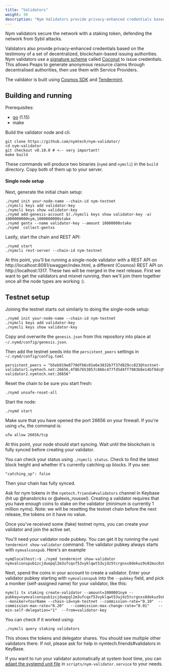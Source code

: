 ```yaml
---
title: "Validators"
weight: 30
description: "Nym Validators provide privacy-enhanced credentials based on the testimony of a set of decentralized, blockchain-based issuing authorities."
---
```


Nym validators secure the network with a staking token, defending the network from Sybil attacks.

Validators also provide privacy-enhanced credentials based on the testimony of a set of decentralized, blockchain-based issuing authorities. Nym validators use a [signature scheme](https://en.wikipedia.org/wiki/Digital_signature) called [Coconut](https://arxiv.org/abs/1802.07344) to issue credentials. This allows Peaps to generate anonymous resource claims through decentralised authorities, then use them with Service Providers.

The validator is built using [Cosmos SDK](https://cosmos.network) and [Tendermint](https://tendermint.com).

## Building and running

Prerequisites:

* [go](https://golang.org) (1.15)
* make

Build the validator node and cli:

```
git clone https://github.com/nymtech/nym-validator/
cd nym-validator
git checkout v0.10.0 # <-- very important!
make build
```

These commands will produce two binaries (`nymd` and `nymcli`) in the `build` directory. Copy both of them up to your server.

#### Single node setup

Next, generate the initial chain setup:

```
./nymd init your-node-name --chain-id nym-testnet
./nymcli keys add validator-key
./nymcli keys show validator-key
./nymd add-genesis-account $(./nymcli keys show validator-key -a) 1000000000nym,1000000000stake
./nymd gentx --name validator-key --amount 10000000stake
./nymd  collect-gentxs
```

Lastly, start the chain and REST API:

```
./nymd start
./nymcli rest-server --chain-id nym-testnet
```

At this point, you'll be running a single-node validator with a REST API on http://localhost:8081/swagger/index.html, a different (Cosmos) REST API on http://localhost:1317. These two will be merged in the next release. First we want to get the validators and mixnet running, then we'll join them together once all the node types are working :).

## Testnet setup

Joining the testnet starts out similarly to doing the single-node setup:

```
./nymd init your-node-name --chain-id nym-testnet
./nymcli keys add validator-key
./nymcli keys show validator-key
```

Copy and overwrite the `genesis.json` from this repository into place at `~/.nymd/config/genesis.json`. 

Then add the testnet seeds into the `persistent_peers` settings in `~/.nymd/config/config.toml`

```
persistent_peers = "b5eb919e8770dfb6c01e6e3832b7f37d829cc823@testnet-validator1.nymtech.net:26656,4f8b7653057c866c477fd5d4ff7983b8e14bf9dc@testnet-validator2.nymtech.net:26656"
```

Reset the chain to be sure you start fresh:

```
./nymd unsafe-reset-all
```

Start the node:

```
./nymd start
```

Make sure that you have opened the port 26656 on your firewall. If you're using `ufw`, the command is:

```
ufw allow 26656/tcp
```

At this point, your node should start syncing. Wait until the blockchain is fully synced before creating your validator. 

You can check your status using `./nymcli status`. Check to find the latest block height and whether it's currently catching up blocks. If you see:

```
"catching_up": false
```

Then your chain has fully synced.

Ask for nym tokens in the `nymtech.friends#validators` channel in Keybase (hit up @hansbricks or @alexis_roussel). Creating a validator requires that you have enough coins to stake on the validator (minimum is currently 1 million nyms). Note: we will be resetting the testnet chain before the next release, the tokens on it have no value.

Once you've received some (fake) testnet nyms, you can create your validator and join the active set. 

You'll need your validator node pubkey. You can get it by running the `nymd tendermint show-validator` command. The validator pubkey always starts with `nymvalconspub`. Here's an example

```
nym@localhost:~$ ./nymd tendermint show-validator
nymvalconspub1zcjduepql2m3ufcqxf53vyklqwt53ujdz5tcrgnxs8dekuz9s02muc0z68ssvhcllg
```


Next, spend the coins in your account to create a validator. Enter your validator pubkey starting with `nymvalconspub` into the `--pubkey` field, and pick a moniker (self-assigned name) for your validator, like this:

```
nymcli tx staking create-validator --amount=1000001nym --pubkey=nymvalconspub1zcjduepql2m3ufcqxf53vyklqwt53ujdz5tcrgnxs8dekuz9s02muc0z68ssvhcllg  --moniker=YourName --chain-id=nym-testnet --commission-rate="0.10"  --commission-max-rate="0.20"   --commission-max-change-rate="0.01"    --min-self-delegation="1"  --from=validator-key
```

You can check if it worked using: 

```
./nymcli query staking validators
```

This shows the tokens and delegator shares. You should see multiple other validators there. If not, please ask for help in nymtech.friends#validators in KeyBase.

If you want to run your validator automatically at system boot time, you can [adapt the systemd unit file](https://www.digitalocean.com/community/tutorials/understanding-systemd-units-and-unit-files) in `scripts/nym-validator.service` to your needs.